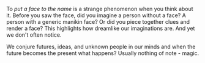 To _put a face to the name_ is a strange phenomenon when you think about it. Before you saw the face, did you imagine a person without a face? A person with a generic manikin face? Or did you piece together clues and render a face? This highlights how dreamlike our imaginations are. And yet we don't often notice.

We conjure futures, ideas, and unknown people in our minds and when the future becomes the present what happens? Usually nothing of note - magic.
